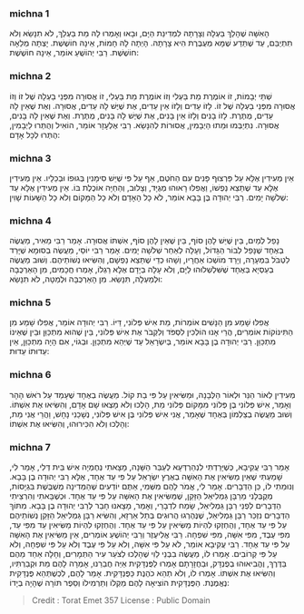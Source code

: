 
### michna 1
הָאִשָּׁה שֶׁהָלַךְ בַּעְלָהּ וְצָרָתָהּ לִמְדִינַת הַיָּם, וּבָאוּ וְאָמְרוּ לָהּ מֵת בַּעְלֵךְ, לֹא תִנָּשֵׂא וְלֹא תִתְיַבֵּם, עַד שֶׁתֵּדַע שֶׁמָּא מְעֻבֶּרֶת הִיא צָרָתָהּ. הָיְתָה לָהּ חָמוֹת, אֵינָהּ חוֹשֶׁשֶׁת. יָצְתָה מְלֵאָה חוֹשֶׁשֶׁת. רַבִּי יְהוֹשֻׁעַ אוֹמֵר, אֵינָהּ חוֹשֶׁשֶׁת: 

### michna 2
שְׁתֵּי יְבָמוֹת, זוֹ אוֹמֶרֶת מֵת בַּעְלִי וְזוֹ אוֹמֶרֶת מֵת בַּעְלִי, זוֹ אֲסוּרָה מִפְּנֵי בַעְלָהּ שֶׁל זוֹ וְזוֹ אֲסוּרָה מִפְּנֵי בַעְלָהּ שֶׁל זוֹ. לָזוֹ עֵדִים וְלָזוֹ אֵין עֵדִים, אֶת שֶׁיֶּשׁ לָהּ עֵדִים, אֲסוּרָה. וְאֶת שֶׁאֵין לָהּ עֵדִים, מֻתֶּרֶת. לָזוֹ בָנִים וְלָזוֹ אֵין בָּנִים, אֶת שֶׁיֶּשׁ לָהּ בָּנִים, מֻתֶּרֶת. וְאֶת שֶׁאֵין לָהּ בָּנִים, אֲסוּרָה. נִתְיַבְּמוּ וּמֵתוּ הַיְבָמִין, אֲסוּרוֹת לְהִנָּשֵׂא. רַבִּי אֶלְעָזָר אוֹמֵר, הוֹאִיל וְהֻתְּרוּ לַיְבָמִין, הֻתְּרוּ לְכָל אָדָם: 

### michna 3
אֵין מְעִידִין אֶלָּא עַל פַּרְצוּף פָּנִים עִם הַחֹטֶם, אַף עַל פִּי שֶׁיֵּשׁ סִימָנִין בְּגוּפוֹ וּבְכֵלָיו. אֵין מְעִידִין אֶלָּא עַד שֶׁתֵּצֵא נַפְשׁוֹ, וַאֲפִלּוּ רָאוּהוּ מְגֻיָּד, וְצָלוּב, וְהַחַיָּה אוֹכֶלֶת בּוֹ. אֵין מְעִידִין אֶלָּא עַד שְׁלֹשָׁה יָמִים. רַבִּי יְהוּדָה בֶּן בָּבָא אוֹמֵר, לֹא כָל הָאָדָם וְלֹא כָל הַמָּקוֹם וְלֹא כָל הַשָּׁעוֹת שָׁוִין: 

### michna 4
נָפַל לְמַיִם, בֵּין שֶׁיֵּשׁ לָהֶן סוֹף, בֵּין שֶׁאֵין לָהֶן סוֹף, אִשְׁתּוֹ אֲסוּרָה. אָמַר רַבִּי מֵאִיר, מַעֲשֶׂה בְאֶחָד שֶׁנָּפַל לְבוֹר הַגָּדוֹל, וְעָלָה לְאַחַר שְׁלֹשָׁה יָמִים. אָמַר רַבִּי יוֹסֵי, מַעֲשֶׂה בְסוּמָא שֶׁיָּרַד לִטְבֹּל בִּמְעָרָה, וְיָרַד מוֹשְׁכוֹ אַחֲרָיו, וְשָׁהוּ כְדֵי שֶׁתֵּצֵא נַפְשָׁם, וְהִשִּׂיאוּ נְשׁוֹתֵיהֶם. וְשׁוּב מַעֲשֶׂה בְעַסְיָא בְּאֶחָד שֶׁשִּׁלְשְׁלוּהוּ לַיָּם, וְלֹא עָלָה בְיָדָם אֶלָּא רַגְלוֹ, אָמְרוּ חֲכָמִים, מִן הָאַרְכֻּבָּה וּלְמַעְלָה, תִּנָּשֵׂא. מִן הָאַרְכֻּבָּה וּלְמַטָּה, לֹא תִנָּשֵׂא: 

### michna 5
אֲפִלּוּ שָׁמַע מִן הַנָּשִׁים אוֹמְרוֹת, מֵת אִישׁ פְּלוֹנִי, דַּיּוֹ. רַבִּי יְהוּדָה אוֹמֵר, אֲפִלּוּ שָׁמַע מִן הַתִּינוֹקוֹת אוֹמְרִים, הֲרֵי אָנוּ הוֹלְכִין לִסְפֹּד וְלִקְבֹר אֶת אִישׁ פְּלוֹנִי, בֵּין שֶׁהוּא מִתְכַּוֵּן וּבֵין שֶׁאֵינוֹ מִתְכַּוֵּן. רַבִּי יְהוּדָה בֶן בָּבָא אוֹמֵר, בְּיִשְׂרָאֵל עַד שֶׁיְּהֵא מִתְכַּוֵּן. וּבְגוֹי, אִם הָיָה מִתְכַּוֵּן, אֵין עֵדוּתוֹ עֵדוּת: 

### michna 6
מְעִידִין לְאוֹר הַנֵּר וּלְאוֹר הַלְּבָנָה, וּמַשִּׂיאִין עַל פִּי בַת קוֹל. מַעֲשֶׂה בְאֶחָד שֶׁעָמַד עַל רֹאשׁ הָהָר וְאָמַר, אִישׁ פְּלוֹנִי בֶן פְּלוֹנִי מִמָּקוֹם פְּלוֹנִי מֵת, הָלְכוּ וְלֹא מָצְאוּ שָׁם אָדָם, וְהִשִּׂיאוּ אֶת אִשְׁתּוֹ. וְשׁוּב מַעֲשֶׂה בְצַלְמוֹן בְּאֶחָד שֶׁאָמַר, אֲנִי אִישׁ פְּלוֹנִי בֶּן אִישׁ פְּלוֹנִי, נְשָׁכַנִי נָחָשׁ, וַהֲרֵי אֲנִי מֵת, וְהָלְכוּ וְלֹא הִכִּירוּהוּ, וְהִשִּׂיאוּ אֶת אִשְׁתּוֹ: 

### michna 7
אָמַר רַבִּי עֲקִיבָא, כְּשֶׁיָּרַדְתִּי לִנְהַרְדְּעָא לְעַבֵּר הַשָּׁנָה, מָצָאתִי נְחֶמְיָה אִישׁ בֵּית דְּלִי, אָמַר לִי, שָׁמַעְתִּי שֶׁאֵין מַשִּׂיאִין אֶת הָאִשָּׁה בְאֶרֶץ יִשְׂרָאֵל עַל פִּי עֵד אֶחָד, אֶלָּא רַבִּי יְהוּדָה בֶן בָּבָא. וְנוּמֵתִי לוֹ, כֵּן הַדְּבָרִים. אָמַר לִי, אֱמֹר לָהֶם מִשְּׁמִי, אַתֶּם יוֹדְעִים שֶׁהַמְּדִינָה מְשֻׁבֶּשֶׁת בִּגְיָסוֹת, מְקֻבְּלָנִי מֵרַבָּן גַּמְלִיאֵל הַזָּקֵן, שֶׁמַּשִּׂיאִין אֶת הָאִשָּׁה עַל פִּי עֵד אֶחָד. וּכְשֶׁבָּאתִי וְהִרְצֵיתִי הַדְּבָרִים לִפְנֵי רַבָּן גַּמְלִיאֵל, שָׂמַח לִדְבָרַי, וְאָמַר, מָצָאנוּ חָבֵר לְרַבִּי יְהוּדָה בֶן בָּבָא. מִתּוֹךְ הַדְּבָרִים נִזְכַּר רַבָּן גַּמְלִיאֵל, שֶׁנֶּהֶרְגוּ הֲרוּגִים בְּתֵל אַרְזָא, וְהִשִּׂיא רַבָּן גַּמְלִיאֵל הַזָּקֵן נְשׁוֹתֵיהֶם עַל פִּי עֵד אֶחָד, וְהֻחְזְקוּ לִהְיוֹת מַשִּׂיאִין עַל פִּי עֵד אֶחָד. וְהֻחְזְקוּ לִהְיוֹת מַשִּׂיאִין עֵד מִפִּי עֵד, מִפִּי עֶבֶד, מִפִּי אִשָּׁה, מִפִּי שִׁפְחָה. רַבִּי אֱלִיעֶזֶר וְרַבִּי יְהוֹשֻׁעַ אוֹמְרִים, אֵין מַשִּׂיאִין אֶת הָאִשָּׁה עַל פִּי עֵד אֶחָד. רַבִּי עֲקִיבָא אוֹמֵר, לֹא עַל פִּי אִשָּׁה, וְלֹא עַל פִּי עֶבֶד וְלֹא עַל פִּי שִׁפְחָה, וְלֹא עַל פִּי קְרוֹבִים. אָמְרוּ לוֹ, מַעֲשֶׂה בִבְנֵי לֵוִי שֶׁהָלְכוּ לְצֹעַר עִיר הַתְּמָרִים, וְחָלָה אַחַד מֵהֶם בַּדֶּרֶךְ, וֶהֱבִיאוּהוּ בְפֻנְדָּק, וּבַחֲזָרָתָם אָמְרוּ לַפֻּנְדָּקִית אַיֵּה חֲבֵרֵנוּ, אָמְרָה לָהֶם מֵת וּקְבַרְתִּיו, וְהִשִּׂיאוּ אֶת אִשְׁתּוֹ. אָמְרוּ לוֹ, וְלֹא תְהֵא כֹהֶנֶת כַּפֻּנְדָּקִית. אָמַר לָהֶם, לִכְשֶׁתְּהֵא פֻּנְדָּקִית נֶאֱמֶנֶת. הַפֻּנְדָּקִית הוֹצִיאָה לָהֶם מַקְלוֹ וְתַרְמִילוֹ וְסֵפֶר תּוֹרָה שֶׁהָיָה בְיָדוֹ: 

>Credit : Torat Emet 357
>License : Public Domain 